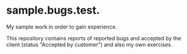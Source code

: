 # sample.bugs.test.
My sample work in order to gain experience.

This repository contains reports of reported bugs and accepted by the client (status "Accepted by customer") and also my own exercises.
